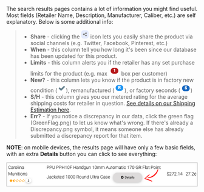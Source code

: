<!-- TITLE: Search Results -->
<!-- SUBTITLE: How to read the search results at AmmoSeek.com -->

The search results pages contains a lot of information you might find useful. Most fields (Retailer Name, Description, Manufacturer, Caliber, etc.) are self explanatory. Below is some additional info:

> - **Share** - clicking the ![Share](/uploads/share.png "Share") icon lets you easily share the product via social channels (e.g. Twitter, Facebook, Pinterest, etc.)
> - **When** - this column tell you how long it's been since our database has been updated for this product.
> - **Limits** - this column alerts you if the retailer has any set purchase limits for the product (e.g. max ![Limit 1](/uploads/limit-1.png "Limit 1") box per customer)
> - **New?** - this column lets you know if the product is in factory new condition (![New](/uploads/new.png "New")), remanufactured (![Remanufactured](/uploads/remanufactured.png "Remanufactured")), or factory seconds (![Factoryseconds](/uploads/factoryseconds.png "Factoryseconds"))
> - **S/H** - this column gives you our metered rating for the average shipping costs for retailer in question. [See details on our Shipping Estimation here](https://a.ammoseek.com/shipping_estimation/).
> - **Err?** - If you notice a discrepancy in our data, click the green flag (GreenFlag.png) to let us know what's wrong. If there's already a Discrepancy.png symbol, it means someone else has already submitted a discrepancy report for that item.

**NOTE**: on mobile devices, the results page will have only a few basic fields, with an extra **Details** button you can click to see everything:

![Mobileresultsdetailsbutton](/uploads/mobileresultsdetailsbutton.png "Mobileresultsdetailsbutton")